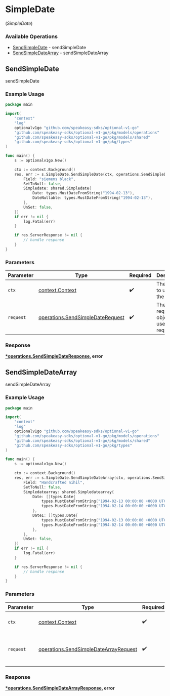# SimpleDate
(*SimpleDate*)

### Available Operations

* [SendSimpleDate](#sendsimpledate) - sendSimpleDate
* [SendSimpleDateArray](#sendsimpledatearray) - sendSimpleDateArray

## SendSimpleDate

sendSimpleDate

### Example Usage

```go
package main

import(
	"context"
	"log"
	optionalv1go "github.com/speakeasy-sdks/optional-v1-go"
	"github.com/speakeasy-sdks/optional-v1-go/pkg/models/operations"
	"github.com/speakeasy-sdks/optional-v1-go/pkg/models/shared"
	"github.com/speakeasy-sdks/optional-v1-go/pkg/types"
)

func main() {
    s := optionalv1go.New()

    ctx := context.Background()
    res, err := s.SimpleDate.SendSimpleDate(ctx, operations.SendSimpleDateRequest{
        Field: "siemens black",
        SetToNull: false,
        Simpledate: shared.Simpledate{
            Date: types.MustDateFromString("1994-02-13"),
            DateNullable: types.MustDateFromString("1994-02-13"),
        },
        UnSet: false,
    })
    if err != nil {
        log.Fatal(err)
    }

    if res.ServerResponse != nil {
        // handle response
    }
}
```

### Parameters

| Parameter                                                                            | Type                                                                                 | Required                                                                             | Description                                                                          |
| ------------------------------------------------------------------------------------ | ------------------------------------------------------------------------------------ | ------------------------------------------------------------------------------------ | ------------------------------------------------------------------------------------ |
| `ctx`                                                                                | [context.Context](https://pkg.go.dev/context#Context)                                | :heavy_check_mark:                                                                   | The context to use for the request.                                                  |
| `request`                                                                            | [operations.SendSimpleDateRequest](../../models/operations/sendsimpledaterequest.md) | :heavy_check_mark:                                                                   | The request object to use for the request.                                           |


### Response

**[*operations.SendSimpleDateResponse](../../models/operations/sendsimpledateresponse.md), error**


## SendSimpleDateArray

sendSimpleDateArray

### Example Usage

```go
package main

import(
	"context"
	"log"
	optionalv1go "github.com/speakeasy-sdks/optional-v1-go"
	"github.com/speakeasy-sdks/optional-v1-go/pkg/models/operations"
	"github.com/speakeasy-sdks/optional-v1-go/pkg/models/shared"
	"github.com/speakeasy-sdks/optional-v1-go/pkg/types"
)

func main() {
    s := optionalv1go.New()

    ctx := context.Background()
    res, err := s.SimpleDate.SendSimpleDateArray(ctx, operations.SendSimpleDateArrayRequest{
        Field: "Handcrafted nihil",
        SetToNull: false,
        Simpledatearray: shared.Simpledatearray{
            Date: []types.Date{
                types.MustDateFromString("1994-02-13 00:00:00 +0000 UTC"),
                types.MustDateFromString("1994-02-14 00:00:00 +0000 UTC"),
            },
            Date1: []types.Date{
                types.MustDateFromString("1994-02-13 00:00:00 +0000 UTC"),
                types.MustDateFromString("1994-02-14 00:00:00 +0000 UTC"),
            },
        },
        UnSet: false,
    })
    if err != nil {
        log.Fatal(err)
    }

    if res.ServerResponse != nil {
        // handle response
    }
}
```

### Parameters

| Parameter                                                                                      | Type                                                                                           | Required                                                                                       | Description                                                                                    |
| ---------------------------------------------------------------------------------------------- | ---------------------------------------------------------------------------------------------- | ---------------------------------------------------------------------------------------------- | ---------------------------------------------------------------------------------------------- |
| `ctx`                                                                                          | [context.Context](https://pkg.go.dev/context#Context)                                          | :heavy_check_mark:                                                                             | The context to use for the request.                                                            |
| `request`                                                                                      | [operations.SendSimpleDateArrayRequest](../../models/operations/sendsimpledatearrayrequest.md) | :heavy_check_mark:                                                                             | The request object to use for the request.                                                     |


### Response

**[*operations.SendSimpleDateArrayResponse](../../models/operations/sendsimpledatearrayresponse.md), error**

